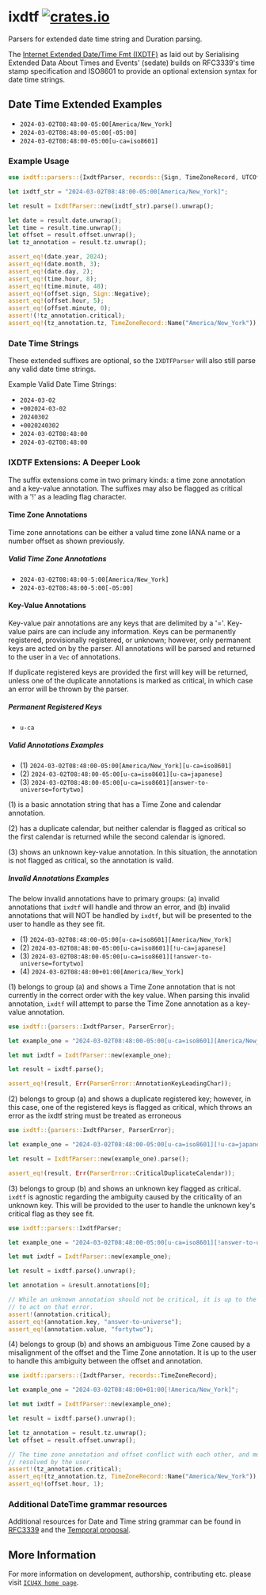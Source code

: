 # ixdtf [![crates.io](https://img.shields.io/crates/v/ixdtf)](https://crates.io/crates/ixdtf)

<!-- cargo-rdme start -->

Parsers for extended date time string and Duration parsing.

The [Internet Extended Date/Time Fmt (IXDTF)][ixdtf-draft] as laid out by Serialising
Extended Data About Times and Events' (sedate) builds on RFC3339's time stamp specification and
ISO8601 to provide an optional extension syntax for date time strings.

## Date Time Extended Examples

- `2024-03-02T08:48:00-05:00[America/New_York]`
- `2024-03-02T08:48:00-05:00[-05:00]`
- `2024-03-02T08:48:00-05:00[u-ca=iso8601]`

### Example Usage

```rust
use ixdtf::parsers::{IxdtfParser, records::{Sign, TimeZoneRecord, UTCOffsetRecord}};

let ixdtf_str = "2024-03-02T08:48:00-05:00[America/New_York]";

let result = IxdtfParser::new(ixdtf_str).parse().unwrap();

let date = result.date.unwrap();
let time = result.time.unwrap();
let offset = result.offset.unwrap();
let tz_annotation = result.tz.unwrap();

assert_eq!(date.year, 2024);
assert_eq!(date.month, 3);
assert_eq!(date.day, 2);
assert_eq!(time.hour, 8);
assert_eq!(time.minute, 48);
assert_eq!(offset.sign, Sign::Negative);
assert_eq!(offset.hour, 5);
assert_eq!(offset.minute, 0);
assert!(!tz_annotation.critical);
assert_eq!(tz_annotation.tz, TimeZoneRecord::Name("America/New_York"));
```

### Date Time Strings

These extended suffixes are optional, so the `IXDTFParser` will also still parse any valid
date time strings.

Example Valid Date Time Strings:

- `2024-03-02`
- `+002024-03-02`
- `20240302`
- `+0020240302`
- `2024-03-02T08:48:00`
- `2024-03-02T08:48:00`

### IXDTF Extensions: A Deeper Look

The suffix extensions come in two primary kinds: a time zone annotation and a key-value
annotation. The suffixes may also be flagged as critical with a '!' as a leading flag
character.

#### Time Zone Annotations

Time zone annotations can be either a valud time zone IANA name or a number
offset as shown previously.

##### Valid Time Zone Annotations

- `2024-03-02T08:48:00-5:00[America/New_York]`
- `2024-03-02T08:48:00-5:00[-05:00]`

#### Key-Value Annotations

Key-value pair annotations are any keys that are delimited by a '='. Key-value
pairs are can include any information. Keys can be permanently registered, provisionally
registered, or unknown; however, only permanent keys are acted on by the parser. All
annotations will be parsed and returned to the user in a `Vec` of annotations.

If duplicate registered keys are provided the first will key will be returned, unless one
of the duplicate annotations is marked as critical, in which case an error will be
thrown by the parser.

##### Permanent Registered Keys

- `u-ca`

##### Valid Annotations Examples

- (1) `2024-03-02T08:48:00-05:00[America/New_York][u-ca=iso8601]`
- (2) `2024-03-02T08:48:00-05:00[u-ca=iso8601][u-ca=japanese]`
- (3) `2024-03-02T08:48:00-05:00[u-ca=iso8601][answer-to-universe=fortytwo]`

(1) is a basic annotation string that has a Time Zone and calendar annotation.

(2) has a duplicate calendar, but neither calendar is flagged as critical so
the first calendar is returned while the second calendar is ignored.

(3) shows an unknown key-value annotation. In this situation, the annotation
is not flagged as critical, so the annotation is valid.

##### Invalid Annotations Examples

The below invalid annotations have to primary groups: (a) invalid annotations that
`ixdtf` will handle and throw an error, and (b) invalid annotations that will NOT
be handled by `ixdtf`, but will be presented to the user to handle as they see fit.

- (1) `2024-03-02T08:48:00-05:00[u-ca=iso8601][America/New_York]`
- (2) `2024-03-02T08:48:00-05:00[u-ca=iso8601][!u-ca=japanese]`
- (3) `2024-03-02T08:48:00-05:00[u-ca=iso8601][!answer-to-universe=fortytwo]`
- (4) `2024-03-02T08:48:00+01:00[America/New_York]`

(1) belongs to group (a) and shows a Time Zone annotation that is not currently
in the correct order with the key value. When parsing this invalid annotation, `ixdtf`
will attempt to parse the Time Zone annotation as a key-value annotation.

```rust
use ixdtf::{parsers::IxdtfParser, ParserError};

let example_one = "2024-03-02T08:48:00-05:00[u-ca=iso8601][America/New_York]";

let mut ixdtf = IxdtfParser::new(example_one);

let result = ixdtf.parse();

assert_eq!(result, Err(ParserError::AnnotationKeyLeadingChar));
```

(2) belongs to group (a) and shows a duplicate registered key; however, in
this case, one of the registered keys is flagged as critical, which throws an error
as the ixdtf string must be treated as erroneous

```rust
use ixdtf::{parsers::IxdtfParser, ParserError};

let example_one = "2024-03-02T08:48:00-05:00[u-ca=iso8601][!u-ca=japanese]";

let result = IxdtfParser::new(example_one).parse();

assert_eq!(result, Err(ParserError::CriticalDuplicateCalendar));
```

(3) belongs to group (b) and shows an unknown key flagged as critical. `ixdtf` is
agnostic regarding the ambiguity caused by the criticality of an unknown key. This will
be provided to the user to handle the unknown key's critical flag as they see fit.

```rust
use ixdtf::parsers::IxdtfParser;

let example_one = "2024-03-02T08:48:00-05:00[u-ca=iso8601][!answer-to-universe=fortytwo]";

let mut ixdtf = IxdtfParser::new(example_one);

let result = ixdtf.parse().unwrap();

let annotation = &result.annotations[0];

// While an unknown annotation should not be critical, it is up to the user
// to act on that error.
assert!(annotation.critical);
assert_eq!(annotation.key, "answer-to-universe");
assert_eq!(annotation.value, "fortytwo");
```

(4) belongs to group (b) and shows an ambiguous Time Zone caused by a misalignment
of the offset and the Time Zone annotation. It is up to the user to handle this ambiguity
between the offset and annotation.

```rust
use ixdtf::parsers::{IxdtfParser, records::TimeZoneRecord};

let example_one = "2024-03-02T08:48:00+01:00[!America/New_York]";

let mut ixdtf = IxdtfParser::new(example_one);

let result = ixdtf.parse().unwrap();

let tz_annotation = result.tz.unwrap();
let offset = result.offset.unwrap();

// The time zone annotation and offset conflict with each other, and must therefore be
// resolved by the user.
assert!(tz_annotation.critical);
assert_eq!(tz_annotation.tz, TimeZoneRecord::Name("America/New_York"));
assert_eq!(offset.hour, 1);
```

### Additional DateTime grammar resources

Additional resources for Date and Time string grammar can be found in [RFC3339][rfc3339]
and the [Temporal proposal][temporal-grammar].

[ixdtf-draft]: https://datatracker.ietf.org/doc/draft-ietf-sedate-datetime-extended/
[rfc3339]: https://datatracker.ietf.org/doc/html/rfc3339
[temporal-grammar]: https://tc39.es/proposal-temporal/#sec-temporal-iso8601grammar

<!-- cargo-rdme end -->

## More Information

For more information on development, authorship, contributing etc. please visit [`ICU4X home page`](https://github.com/unicode-org/icu4x).
